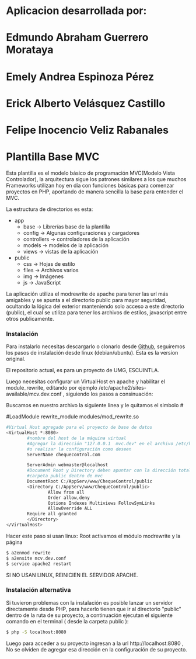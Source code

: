 # Aplicacion desarrollada por:
  # Edmundo Abraham Guerrero Morataya
  # Emely Andrea Espinoza Pérez
  # Erick Alberto Velásquez Castillo
  # Felipe Inocencio Veliz Rabanales

# Plantilla Base MVC

Esta plantilla es el modelo básico de programación MVC(Modelo Vista Controlador),
la arquitectura sigue los patrones similares a los que muchos Frameworks utilizan hoy en día con funciones básicas para comenzar proyectos en PHP, aportando de manera sencilla la base para entender el MVC.

La estructura de directorios es esta:
  - app
    - base -> Librerías base de la plantilla
    - config -> Algunas configuraciones y cargadores
    - controllers -> controladores de la aplicación
    - models -> modelos de la aplicación
    - views -> vistas de la aplicación
  - public
    - css -> Hojas de estilo
    - files -> Archivos varios
    - img -> Imágenes
    - js -> JavaScript

La aplicación utiliza el modrewrite de apache para tener las url más amigables y se apunta a el directorio public para mayor seguridad, ocultando la lógica del exterior manteniendo solo acceso a este directorio (public), el cual se utiliza para tener los archivos de estilos, javascript entre otros publicamente.

### Instalación
Para instalarlo necesitas descargarlo o clonarlo desde [Github](https://github.com/Phoenix2140/plantilla-mvc), seguiremos los pasos de instalación desde linux (debian/ubuntu). Esta es la version original.

El repositorio actual, es para un proyecto de UMG, ESCUINTLA.

Luego necesitas configurar un VirtualHost en apache y habilitar el module_rewrite, editando por ejemplo  /etc/apache2/sites-available/mcv.dev.conf , siguiendo los pasos a consinuación:

Buscamos en nuestro archivo la siguiente linea y le quitamos el simbolo #

#LoadModule rewrite_module modules/mod_rewrite.so


```sh
#Virtual Host agregado para el proyecto de base de datos
<VirtualHost *:8080>
        #nombre del host de la máquina virtual
        #Agregar la dirección "127.0.0.1  mvc.dev" en el archivo /etc/hosts
        #o realizar la configuración como deseen
        ServerName chequecontrol.com

        ServerAdmin webmaster@localhost
        #Document Root y Directory deben apuntar con la dirección total a la 
        #carpeta public dentro de mvc
        DocumentRoot C:/AppServ/www/ChequeControl/public
        <Directory C:/AppServ/www/ChequeControl/public>	
                Allow from all
                Order allow,deny
                Options Indexes Multiviews FollowSymLinks
                AllowOverride ALL
		Require all granted
        </Directory>
</VirtualHost>

```
Hacer este paso si usan linux: Root activamos el módulo modrewrite y la página
```sh
$ a2enmod rewrite
$ a2ensite mcv.dev.conf
$ service apache2 restart
```

SI NO USAN LINUX, REINICIEN EL SERVIDOR APACHE.

### Instalación alternativa
Si tuvieron problemas con la instalación es posible lanzar un servidor directamente desde PHP, para hacerlo tienen que ir al directorio "public" dentro de la ruta de su proyecto, a continuación ejecutan el siguiente comando en el terminal ( desde la carpeta public ):
```sh
$ php -S localhost:8080
```
Luego para acceder a su proyecto ingresan a la url http://localhost:8080 , No se olviden de agregar esa dirección en la configuración de su proyecto.
```
